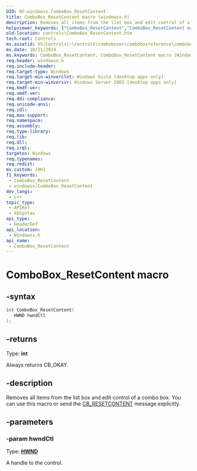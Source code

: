 ```yaml
---
UID: NF:windowsx.ComboBox_ResetContent
title: ComboBox_ResetContent macro (windowsx.h)
description: Removes all items from the list box and edit control of a combo box. You can use this macro or send the CB_RESETCONTENT message explicitly.
helpviewer_keywords: ["ComboBox_ResetContent","ComboBox_ResetContent macro [Windows Controls]","_win32_ComboBox_ResetContent","_win32_ComboBox_ResetContent_cpp","controls.ComboBox_ResetContent","controls._win32_ComboBox_ResetContent","windowsx/ComboBox_ResetContent"]
old-location: controls\ComboBox_ResetContent.htm
tech.root: Controls
ms.assetid: VS|Controls|~\controls\comboboxes\comboboxreference\comboboxmacros\combobox_resetcontent.htm
ms.date: 10/21/2024
ms.keywords: ComboBox_ResetContent, ComboBox_ResetContent macro [Windows Controls], _win32_ComboBox_ResetContent, _win32_ComboBox_ResetContent_cpp, controls.ComboBox_ResetContent, controls._win32_ComboBox_ResetContent, windowsx/ComboBox_ResetContent
req.header: windowsx.h
req.include-header: 
req.target-type: Windows
req.target-min-winverclnt: Windows Vista [desktop apps only]
req.target-min-winversvr: Windows Server 2003 [desktop apps only]
req.kmdf-ver: 
req.umdf-ver: 
req.ddi-compliance: 
req.unicode-ansi: 
req.idl: 
req.max-support: 
req.namespace: 
req.assembly: 
req.type-library: 
req.lib: 
req.dll: 
req.irql: 
targetos: Windows
req.typenames: 
req.redist: 
ms.custom: 19H1
f1_keywords:
 - ComboBox_ResetContent
 - windowsx/ComboBox_ResetContent
dev_langs:
 - c++
topic_type:
 - APIRef
 - kbSyntax
api_type:
 - HeaderDef
api_location:
 - Windowsx.h
api_name:
 - ComboBox_ResetContent
---
```


# ComboBox_ResetContent macro

## -syntax

```cpp
int ComboBox_ResetContent(
   HWND hwndCtl
);
```

## -returns

Type: **int**

Always returns CB_OKAY.


## -description

Removes all items from the list box and edit control of a combo box. You can use this macro or send the <a href="/windows/desktop/Controls/cb-resetcontent">CB_RESETCONTENT</a> message explicitly.

## -parameters

### -param hwndCtl

Type: <b><a href="/windows/desktop/WinProg/windows-data-types">HWND</a></b>

A handle to the control.
